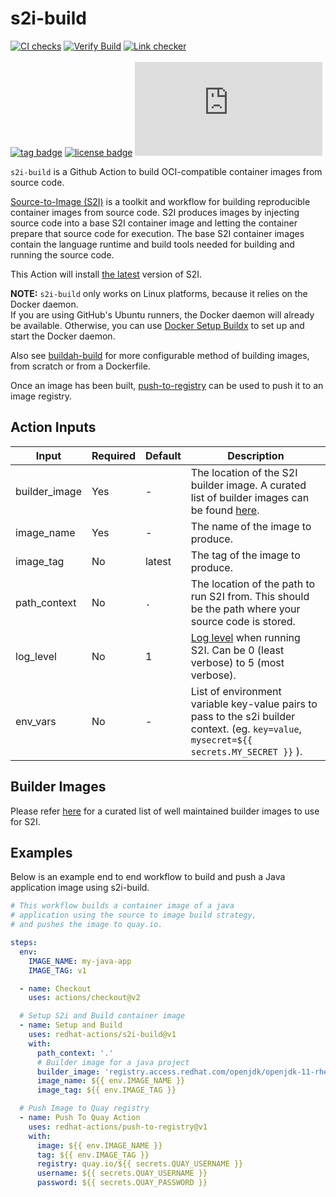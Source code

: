 # s2i-build
[![CI checks](https://github.com/redhat-actions/s2i-build/workflows/CI%20checks/badge.svg)](https://github.com/redhat-actions/s2i-build/actions?query=workflow%3A%22CI+checks%22)
[![Verify Build](https://github.com/redhat-actions/s2i-build/workflows/Verify%20Build/badge.svg)](https://github.com/redhat-actions/s2i-build/actions?query=workflow%3A%22Verify+Build%22)
[![Link checker](https://github.com/redhat-actions/s2i-build/workflows/Link%20checker/badge.svg)](https://github.com/redhat-actions/s2i-build/actions?query=workflow%3A%22Link+checker%22)
<br></br>
[![tag badge](https://img.shields.io/github/v/tag/redhat-actions/s2i-build)](https://github.com/redhat-actions/s2i-build/tags)
[![license badge](https://img.shields.io/github/license/redhat-actions/s2i-build)](./LICENSE)
[![size badge](https://img.shields.io/github/size/redhat-actions/s2i-build/dist/index.js)](./dist)

`s2i-build` is a Github Action to build OCI-compatible container images from source code.

[Source-to-Image (S2I)](https://github.com/openshift/source-to-image) is a toolkit and workflow for building reproducible
container images from source code.
S2I produces images by injecting source code into a base S2I container image
and letting the container prepare that source code for execution. The base
S2I container images contain the language runtime and build tools needed for
building and running the source code.

This Action will install [the latest](https://github.com/openshift/source-to-image/releases/tag/v1.3.1) version of S2I.

**NOTE:**
`s2i-build` only works on Linux platforms, because it relies on the Docker daemon.<br>
If you are using GitHub's Ubuntu runners, the Docker daemon will already be available.
Otherwise, you can use [Docker Setup Buildx](https://github.com/marketplace/actions/docker-setup-buildx) to set up and start the Docker daemon.

Also see [buildah-build](https://github.com/redhat-actions/buildah-build) for more configurable method of building images, from scratch or from a Dockerfile.

Once an image has been built, [push-to-registry](https://github.com/redhat-actions/push-to-registry) can be used to push it to an image registry.

## Action Inputs

<table>
  <thead>
    <tr>
      <th>Input</th>
      <th>Required</th>
      <th>Default</th>
      <th>Description</th>
    </tr>
  </thead>

  <tr>
    <td>builder_image</td>
    <td>Yes</td>
    <td>-</td>
    <td>
      The location of the S2I builder image. A curated list of builder images can be found
      <a href="./builder-images.md">here</a>.
    </td>
  </tr>

  <tr>
    <td>image_name</td>
     <td>Yes</td>
    <td>-</td>
    <td>The name of the image to produce. </td>
  </tr>

  <tr>
    <td>image_tag</td>
    <td>No</td>
    <td>latest</td>
    <td>The tag of the image to produce.</td>
  </tr>

  <tr>
    <td>path_context</td>
    <td>No</td>
    <td><code>.</code></td>
    <td>The location of the path to run S2I from. This should be the path where your source code is stored.</td>
  </tr>

  <tr>
    <td>log_level</td>
    <td>No</td>
    <td>1</td>
    <td><a href="https://github.com/openshift/source-to-image/blob/master/docs/cli.md#log-levels">Log level</a> when running S2I. Can be 0 (least verbose) to 5 (most verbose).</td>
  </tr>

  <tr>
    <td>env_vars</td>
    <td>No</td>
    <td>-</td>
    <td>List of environment variable key-value pairs to pass to the s2i builder context. (eg. <code>key=value</code>, <code>mysecret=${{ secrets.MY_SECRET }}</code> ).</td>
  </tr>

</table>

## Builder Images

Please refer [here](./builder-images.md) for a curated list of well maintained builder images to use for S2I.

## Examples

Below is an example end to end workflow to build and push a Java application image using s2i-build.

```yaml
# This workflow builds a container image of a java
# application using the source to image build strategy,
# and pushes the image to quay.io.

steps:
  env:
    IMAGE_NAME: my-java-app
    IMAGE_TAG: v1

  - name: Checkout
    uses: actions/checkout@v2

  # Setup S2i and Build container image
  - name: Setup and Build
    uses: redhat-actions/s2i-build@v1
    with:
      path_context: '.'
      # Builder image for a java project
      builder_image: 'registry.access.redhat.com/openjdk/openjdk-11-rhel7'
      image_name: ${{ env.IMAGE_NAME }}
      image_tag: ${{ env.IMAGE_TAG }}

  # Push Image to Quay registry
  - name: Push To Quay Action
    uses: redhat-actions/push-to-registry@v1
    with:
      image: ${{ env.IMAGE_NAME }}
      tag: ${{ env.IMAGE_TAG }}
      registry: quay.io/${{ secrets.QUAY_USERNAME }}
      username: ${{ secrets.QUAY_USERNAME }}
      password: ${{ secrets.QUAY_PASSWORD }}

```
